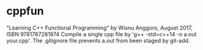 # cppfun
"Learning C++ Functional Programming" by Wisnu Anggoro, August 2017, ISBN 9781787281974
Compile a single cpp file by 'g++ -std=c++14 -o a.out your.cpp'.
The .gitignore file prevents a.out from been staged by git-add.
